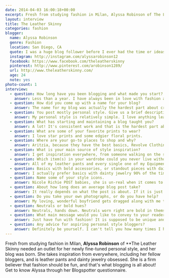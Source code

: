 ```yaml
---
date: 2014-04-03 16:00:18+00:00
excerpt: Fresh from studying fashion in Milan, Alyssa Robinson of The Leather Skinny needed an outlet for her newly fine-tuned personal style, and her blog was born.
layout: interview
title: The Leather Skinny
categories: fashion
blogger:
  name: Alyssa Robinson
  genre: Fashion
  location: San Diego, CA
  quote: I was a huge blog follower before I ever had the time or ideas to start my own.
  instagram: http://instagram.com/alyssarobinson12
  facebook: https://www.facebook.com/theleatherskinny
  pinterest: http://www.pinterest.com/arobinson1289/
  url: http://www.theleatherskinny.com/
  age: 24
  note: yes
photo-count: 1
interview:
  - question: How long have you been blogging and what made you start?
    answer: Less than a year. I have always been in love with fashion and after studying Fashion in Milan I really decided to fine tune my own personal style. Once I got that down I decided to document it and just have fun being myself. I was a huge blog follower before I ever had the time or ideas to start my own.
  - question: How did you come up with a name for your blog?
    answer: The name for my blog was actually the hardest part about creating my blog. It came to me one day because I decided I wanted to add fitness fashion to my blog concept. I am such a fitness freak but also obsessed with fashion and leather so ‘The Leather Skinny’ fit perfectly. It speaks to the fashion aspect of my blog as well as the fitness aspect.
  - question: You post mostly personal style. Give us a brief description of yours.
    answer: My personal style is relatively simple. I love anything leather and usually have either leather pants or a leather jacket on at any given time. But I also love to play with textures and prints, silk and leather is one of favorites mixes. I also like to keep things clean, never too much jewelry, I prefer to keep the focus on the clothing I am wearing. And I am a shoe HOARDER, it seriously is a problem but I have.
  - question: What has starting and maintaining a blog taught you?
    answer: A lot! It's consistent work and that is the hardest part about it, you have to be on top of every post and even plan weeks in advance for future posts. It is very interesting. In fact, when I started my blog is was going to be just for fun and really at my own leisure (almost a way to document my awesome outfit ideas for use later!) but then I got such amazing feedback and found that my very small following of people really were waiting for my next outfit post because it then inspired them! That is the most incredible part about blogging, you really do reach more people than you can even imagine and it is so much fun to know that you helped someone come up with an outfit for that night out or whatever occasion!
  - question: What are some of your favorite prints to wear?
    answer: I love star prints and some edgier floral prints.
  - question: Where are your go-to places to shop and why?
    answer: Aritzia, because they have the best basics, Revolve Clothing because they carry unique brands that you can’t find anywhere else and Shopbop because they simply have everything.
  - question: What is your main source of style inspiration?
    answer: I get inspiration everywhere, from someone walking on the street to magazines. Most often, though, I get inspiration from my fellow bloggers! I love to browse some of my favorite blogs and pull ideas and inspiration directly from them!
  - question: Which item(s) in your wardrobe could you never live without?
    answer: All of my leather pants and every single one of my Equipment silk blouses. Obsessed with both. I swear I will be buried in leather pants.
  - question: Basics with bold accessories, or standout pieces with dainty jewelry?
    answer: I actually prefer basics with dainty jewelry 90% of the time. Occasionally I will add a statement necklace or statement earrings but I love dainty gold jewelry I just think it is so classic.
  - question: Name some of your style icons.
    answer: Nicole Richie POST babies, she is un-real when it comes to cutting edge fashion and taking risks. I love that about her. Never do I see a picture of her and think 'Oh man I would never wear that', it just never happens.
  - question: About how long does an average blog post take?
    answer: It really depends on what the post is about. If it is just an outfit then it is very quick and easy especially if I already have the pictures! If it is more of a wordy post then it takes a bit longer because I become OCD about grammar, spelling and all that jazz. But ultimately my blog is just me posting what I feel at that particular moement and so it never takes too long.
  - question: Do you take your own photographs, or do you have help?
    answer: My loving, wonderful boyfriend gets dragged along with me to take my pictures! He actually has a really unique and artsy eye that helps when coming up with locations and poses! One of the many, many reasons I love him to death!
  - question: Neutrals or bold hues?
    answer: Neutrals, hands down. Neutrals worn right are bold in themselves.
  - question: What main message would you like to convey to your readers?
    answer: Just have fun with fashion! It is supposed to be unique and self-inspired and reflect who YOU are as a person. I have definitely had my moments where I may have ended up in US Weekly’s 'What NOT To Wear', but that is what makes fashion so fun!
  - question: Any advice for aspiring personal style bloggers?
    answer: Definitely be yourself. I can't tell you how many times I have come across blogs that seem forced and unnatural. And readers see right through that! No one is perfect and that is what makes a reader connect with your blog!
---
```


Fresh from studying fashion in Milan, **Alyssa Robinson** of **The Leather Skinny needed an outlet for her newly fine-tuned personal style, and her blog was born. She takes inspiration from everywhere, including her fellow bloggers, and is leather pants and dainty jewelry obsessed. She is a firm believer that fashion should be fun, and that's what blogging is all about! Get to know Alyssa through her Blogspotter questionnaire.